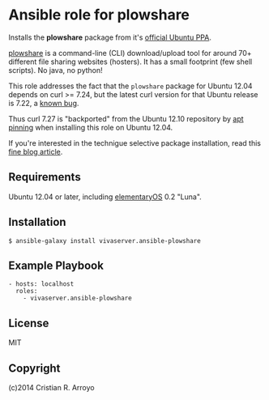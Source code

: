 # Ansible role for plowshare

Installs the **plowshare** package from it's [official Ubuntu PPA][ppa].

[plowshare][plw] is a command-line (CLI) download/upload tool for around 70+ different file sharing websites (hosters).
It has a small footprint (few shell scripts). No java, no python!

This role addresses the fact that the `plowshare` package for Ubuntu 12.04 depends on curl >= 7.24, 
but the latest curl version for that Ubuntu release is 7.22, a [known bug][bug].

Thus curl 7.27 is "backported" from the Ubuntu 12.10 repository by [apt pinning][pin] when installing this role on Ubuntu 12.04.

If you're interested in the technigue selective package installation, read this [fine blog article][blo].

## Requirements

Ubuntu 12.04 or later, including [elementaryOS][eos] 0.2 "Luna".

## Installation

    $ ansible-galaxy install vivaserver.ansible-plowshare 

## Example Playbook

    - hosts: localhost
      roles:
        - vivaserver.ansible-plowshare

## License

MIT

## Copyright

(c)2014 Cristian R. Arroyo

[plw]: https://code.google.com/p/plowshare/
[ppa]: https://launchpad.net/~plowsharepackagers/+archive/ppa
[eos]: http://elementaryos.org
[bug]: https://bugs.launchpad.net/plowshare/+bug/1254152
[pin]: https://help.ubuntu.com/community/PinningHowto
[blo]: http://www.jaredlog.com/?p=1820
